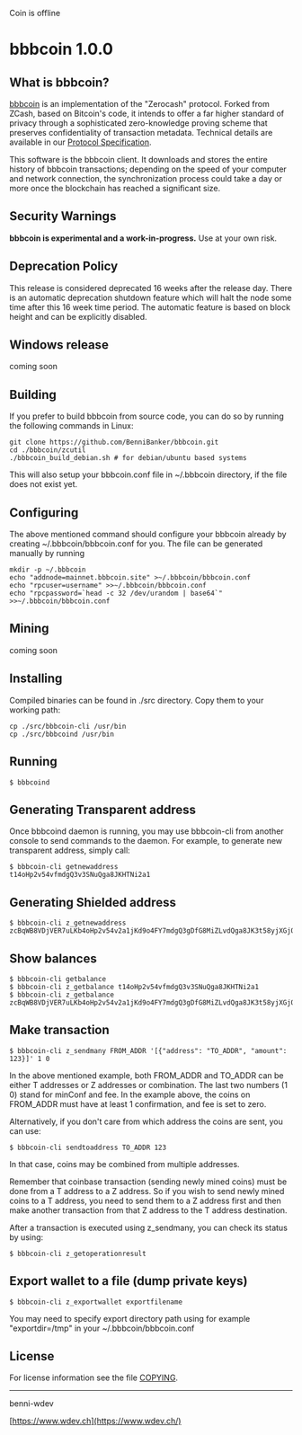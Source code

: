 Coin is offline


bbbcoin 1.0.0
=============

What is bbbcoin?
-----------------

[bbbcoin](https://bbbcoin.site/) is an implementation of the "Zerocash" protocol.
Forked from ZCash, based on Bitcoin's code, it intends to offer a far higher standard of privacy
through a sophisticated zero-knowledge proving scheme that preserves
confidentiality of transaction metadata. Technical details are available
in our [Protocol Specification](https://github.com/zcash/zips/raw/master/protocol/protocol.pdf).

This software is the bbbcoin client. It downloads and stores the entire history
of bbbcoin transactions; depending on the speed of your computer and network
connection, the synchronization process could take a day or more once the
blockchain has reached a significant size.

Security Warnings
-----------------

**bbbcoin is experimental and a work-in-progress.** Use at your own risk.


Deprecation Policy
------------------

This release is considered deprecated 16 weeks after the release day. There
is an automatic deprecation shutdown feature which will halt the node some
time after this 16 week time period. The automatic feature is based on block
height and can be explicitly disabled.


Windows release
---------------

coming soon


Building
--------

If you prefer to build bbbcoin from source code, you can do so by running
the following commands in Linux:

    git clone https://github.com/BenniBanker/bbbcoin.git
    cd ./bbbcoin/zcutil
    ./bbbcoin_build_debian.sh # for debian/ubuntu based systems

This will also setup your bbbcoin.conf file in ~/.bbbcoin directory, if the file does not exist yet.


Configuring
-----------

The above mentioned command should configure your bbbcoin already by creating ~/.bbbcoin/bbbcoin.conf for you. The file can be generated manually by running

    mkdir -p ~/.bbbcoin
    echo "addnode=mainnet.bbbcoin.site" >~/.bbbcoin/bbbcoin.conf
    echo "rpcuser=username" >>~/.bbbcoin/bbbcoin.conf
    echo "rpcpassword=`head -c 32 /dev/urandom | base64`" >>~/.bbbcoin/bbbcoin.conf


Mining
------

coming soon



Installing
----------

Compiled binaries can be found in ./src directory. Copy them to your working path:

    cp ./src/bbbcoin-cli /usr/bin
    cp ./src/bbbcoind /usr/bin


Running
-------

    $ bbbcoind


Generating Transparent address
------------------------------

Once bbbcoind daemon is running, you may use bbbcoin-cli from another console to send commands to the daemon. For example, to generate new transparent address,
simply call:

    $ bbbcoin-cli getnewaddress
    t14oHp2v54vfmdgQ3v3SNuQga8JKHTNi2a1


Generating Shielded address
---------------------------

    $ bbbcoin-cli z_getnewaddress
    zcBqWB8VDjVER7uLKb4oHp2v54v2a1jKd9o4FY7mdgQ3gDfG8MiZLvdQga8JK3t58yjXGjQHzMzkGUxSguSs6ZzqpgTNiZG


Show balances
-------------

    $ bbbcoin-cli getbalance
    $ bbbcoin-cli z_getbalance t14oHp2v54vfmdgQ3v3SNuQga8JKHTNi2a1
    $ bbbcoin-cli z_getbalance zcBqWB8VDjVER7uLKb4oHp2v54v2a1jKd9o4FY7mdgQ3gDfG8MiZLvdQga8JK3t58yjXGjQHzMzkGUxSguSs6ZzqpgTNiZG


Make transaction
----------------

    $ bbbcoin-cli z_sendmany FROM_ADDR '[{"address": "TO_ADDR", "amount": 123}]' 1 0

In the above mentioned example, both FROM_ADDR and TO_ADDR can be either T addresses or Z addresses or combination.
The last two numbers (1 0) stand for minConf and fee. In the example above, the coins on FROM_ADDR must have
at least 1 confirmation, and fee is set to zero.

Alternatively, if you don't care from which address the coins are sent, you can use:

    $ bbbcoin-cli sendtoaddress TO_ADDR 123

In that case, coins may be combined from multiple addresses.

Remember that coinbase transaction (sending newly mined coins) must be done from a T address to a Z address.
So if you wish to send newly mined coins to a T address, you need to send them to a Z address first and then
make another transaction from that Z address to the T address destination.

After a transaction is executed using z_sendmany, you can check its status by using:

    $ bbbcoin-cli z_getoperationresult



Export wallet to a file (dump private keys)
-------------------------------------------

    $ bbbcoin-cli z_exportwallet exportfilename

You may need to specify export directory path using for example "exportdir=/tmp" in your ~/.bbbcoin/bbbcoin.conf


License
-------

For license information see the file [COPYING](COPYING).

--------------------------------------
benni-wdev

[https://www.wdev.ch](https://www.wdev.ch/)
